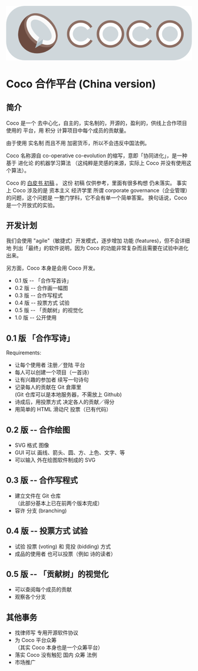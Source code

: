 ![](COCO-logo.png) 

# Coco 合作平台 (China version)

## 简介

Coco 是一个 去中心化，自主的，实名制的，开源的，盈利的，供线上合作项目 使用的 平台，用 积分 计算项目中每个成员的贡献量。

由于使用 实名制 而且不用 加密货币，所以不会违反中国法例。 

Coco 名称源自 co-operative co-evolution 的缩写，意即「协同进化」，是一种基于 进化论 的机器学习算法 （这纯粹是灵感的来源，实际上 Coco 并没有使用这个算法）。

Coco 的 [白皮书 初稿](COCO-white-paper-cn.pdf) 。 这份 初稿 仅供参考，里面有很多构想 仍未落实。 事实上 Coco 涉及的是 资本主义 经济学里 所谓 corporate governance（企业管理）的问题，这个问题是 一整门学科，它不会有单一个简单答案。 换句话说，Coco 是一个开放式的实验。

## 开发计划

我们会使用 "agile"（敏捷式）开发模式，逐步增加 功能 (features)，但不会详细地 列出「最终」的软件说明，因为 Coco 的功能非常复杂而且需要在试验中进化出来。

另方面，Coco 本身是会用 Coco 开发。

* 0.1 版 -- 「合作写首诗」
* 0.2 版 -- 合作画一幅图
* 0.3 版 -- 合作写程式
* 0.4 版 -- 投票方式 试验
* 0.5 版 -- 「贡献树」的视觉化
* 1.0 版 -- 公开使用

## 0.1 版 「合作写诗」

Requirements:

* 让每个使用者 注册／登陆 平台
* 每人可以创建一个项目（一首诗）
* 让有兴趣的参加者 续写一句诗句
* 记录每人的贡献在 Git 倉庫里  
  (Git 仓库可以是本地服务器，不需放上 Github)
* 诗成后，用投票方式 决定各人的贡献／得分
* 用简单的 HTML 滑动尺 投票（已有代码）

## 0.2 版 -- 合作绘图

* SVG 格式 图像
* GUI 可以 画线、箭头、圆、方、上色、文字、等
* 可以输入 外在绘图软件制成的 SVG

## 0.3 版 -- 合作写程式

* 建立文件在 Git 仓库  
 （此部分基本上已在前两个版本完成）
* 容许 分支 (branching)

## 0.4 版 -- 投票方式 试验

* 试验 投票 (voting) 和 竞投 (bidding) 方式
* 成品的使用者 也可以投票（例如 诗的读者）

## 0.5 版 -- 「贡献树」的视觉化

* 可以查阅每个成员的贡献
* 观察各个分支

## 其他事务

* 找律师写 专用开源软件协议 
* 为 Coco 平台众筹  
  （其实 Coco 本身也是一个众筹平台）
* 落实 Coco 没有触犯 国内 众筹 法例
* 市场推广
